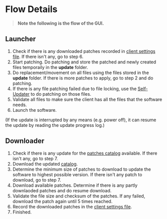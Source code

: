# Flow Details #

> **Note the following is the flow of the GUI.**

## Launcher ##
 1. Check if there is any downloaded patches recorded in [client settings file](https://github.com/cws1989/software-updater/blob/master/wiki/ClientSettings.md). If there isn't any, go to step 6.
 1. Start patching. Do patching and store the patched and newly created files temporaily in the **update** folder.
 1. Do replacement/movement on all files using the files stored in the **update** folder. If there is more patches to apply, go to step 2 and do patching.
 1. If there is any file patching failed due to file locking, use the [Self-Updater](https://github.com/cws1989/software-updater/blob/master/wiki/Overview.md#34-self-updater) to do patching on those files.
 1. Validate all files to make sure the client has all the files that the software needs.
 1. Launch the software.

(If the update is interrupted by any means (e.g. power off), it can resume the update by reading the update progress log.)

## Downloader ##
 1. Check if there is any update for the [patches catalog](https://github.com/cws1989/software-updater/blob/master/wiki/PatchesCatalog.md) available. If there isn't any, go to step 7.
 1. Download the updated [catalog](https://github.com/cws1989/software-updater/blob/master/wiki/PatchesCatalog.md).
 1. Determine the minimum size of patches to download to update the software to highest possible version. If there isn't any patch to download, go to step 7.
 1. Download available patches. Determine if there is any partly downlaoded patches and do resume download.
 1. Validate the file size and checksum of the patches. If any failed, download the patch again until 5 times reached.
 1. Record the downloaded patches in the [client settings file](https://github.com/cws1989/software-updater/blob/master/wiki/ClientSettings.md).
 1. Finished.
